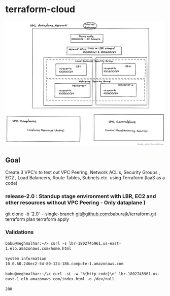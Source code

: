 # terraform-cloud


![Building simple cloud projects using terraform](https://github.com/baburajk/terraform/blob/develop/diagrams/terraform_aws.png)

## Goal 
Create 3 VPC's to test out VPC Peering, Network ACL's, Security Groups , EC2 , Load Balancers, Route Tables, Subnets etc. using Terraform (IaaS as a code)

### release-2.0 : Standup stage environment with LBR, EC2 and other resources without VPC Peering - Only dataplane )

git clone -b '2.0' --single-branch git@github.com:baburajk/terraform.git
terraform plan
terraform apply


### Validations

```
babu@meghmalhar:~/> curl -s lbr-1802745961.us-east-1.elb.amazonaws.com/home.html

System information
10.0.60.246ec2-54-80-124-186.compute-1.amazonaws.com

babu@meghmalhar:~/\> curl -sL -w "%{http_code}\n" lbr-1802745961.us-east-1.elb.amazonaws.com/index.html -o /dev/null

200

```



